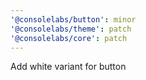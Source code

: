 ```yaml
---
'@consolelabs/button': minor
'@consolelabs/theme': patch
'@consolelabs/core': patch
---
```


Add white variant for button
